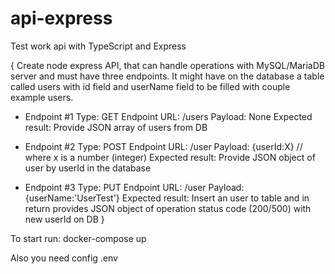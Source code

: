 # api-express
Test work api with TypeScript and Express

{
Create node express API, that can handle operations with MySQL/MariaDB server and must have three endpoints.
It might have on the database a table called users with id field and userName field to be filled with couple example users.

- Endpoint #1
Type: GET
Endpoint URL: /users
Payload: None
Expected result: Provide JSON array of users from DB

- Endpoint #2
Type: POST
Endpoint URL: /user
Payload: {userId:X} // where x is a number (integer)
Expected result: Provide JSON object of user by userId in the database

- Endpoint #3
Type: PUT
Endpoint URL: /user
Payload: {userName:'UserTest'}
Expected result: Insert an user to table and in return provides JSON object of operation status code (200/500) with new userId on DB
}

To start run:
docker-compose up

Also you need config .env
